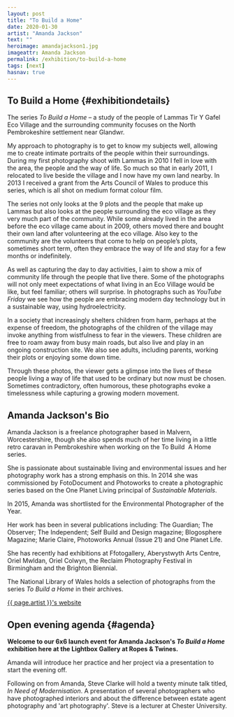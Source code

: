 ```yaml
---
layout: post
title: "To Build a Home"
date: 2020-01-30
artist: "Amanda Jackson"
text: ""
heroimage: amandajackson1.jpg
imageattr: Amanda Jackson
permalink: /exhibition/to-build-a-home
tags: [next]
hasnav: true
---
```


## To Build a Home {#exhibitiondetails}

The series _To Build a Home_ – a study of the people of Lammas Tir Y Gafel Eco Village and the surrounding community focuses on the North Pembrokeshire settlement near Glandwr.

My approach to photography is to get to know my subjects well, allowing me to create intimate portraits of the people within their surroundings. During my first photography shoot with Lammas in 2010 I fell in love with the area, the people and the way of life. So much so that in early 2011, I relocated to live beside the village and I now have my own land nearby. In 2013 I received a grant from the Arts Council of Wales to produce this series, which is all shot on medium format colour film.

The series not only looks at the 9 plots and the people that make up Lammas but also looks at the people surrounding the eco village as they very much part of the community. While some already lived in the area before the eco village came about in 2009, others moved there and bought their own land after volunteering at the eco village. Also key to the community are the volunteers that come to help on people’s plots, sometimes short term, often they embrace the way of life and stay for a few months or indefinitely.

As well as capturing the day to day activities, I aim to show a mix of community life through the people that live there. Some of the photographs will not only meet expectations of what living in an Eco Village would be like, but feel familiar; others will surprise. In photographs such as _YouTube Friday_ we see how the people are embracing modern day technology but in a sustainable way, using hydroelectricity.

In a society that increasingly shelters children from harm, perhaps at the expense of freedom, the photographs of the children of the village may invoke anything from wistfulness to fear in the viewers. These children are free to roam away from busy main roads, but also live and play in an ongoing construction site. We also see adults, including parents, working their plots or enjoying some down time.

Through these photos, the viewer gets a glimpse into the lives of these people living a way of life that used to be ordinary but now must be chosen. Sometimes contradictory, often humorous, these photographs evoke a timelessness while capturing a growing modern movement.

## Amanda Jackson's Bio

Amanda Jackson is a freelance photographer based in Malvern, Worcestershire, though she also spends much of her time living in a little retro caravan in Pembrokeshire when working on the To Build  A Home series.

She is passionate about sustainable living and environmental issues and her photography work has a strong emphasis on this. In 2014 she was commissioned by FotoDocument and Photoworks to create a photographic series based on the One Planet Living principal of _Sustainable Materials_.

In 2015, Amanda was shortlisted for the Environmental Photographer of the Year.

Her work has been in several publications including: The Guardian; The Observer; The Independent; Self Build and Design magazine; Blogosphere Magazine; Marie Claire, Photoworks Annual (Issue 21) and One Planet Life.

She has recently had exhibitions at Ffotogallery, Aberystwyth Arts Centre, Oriel Mwldan, Oriel Colwyn, the Reclaim Photography Festival in Birmingham and the Brighton Biennial.

The National Library of Wales holds a selection of photographs from the series _To Build a Home_ in their archives.

[{{ page.artist }}'s website](http://www.amandajaxn.co.uk)

## Open evening agenda {#agenda}

**Welcome to our 6x6 launch event for Amanda Jackson's _To Build a Home_ exhibition here at the Lightbox Gallery at Ropes & Twines.**

Amanda will introduce her practice and her project via a presentation to start the evening off.

Following on from Amanda, Steve Clarke will hold a twenty minute talk titled, _In Need of Modernisation_. A presentation of several photographers who have photographed interiors and about the difference between estate agent photography and 'art photography'. Steve is a lecturer at Chester University.
